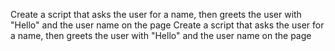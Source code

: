 Create a script that asks the user for a name, then greets the user with "Hello" and the user name on the page Create a script that asks the user for a name, then greets the user with "Hello" and the user name on the page 
